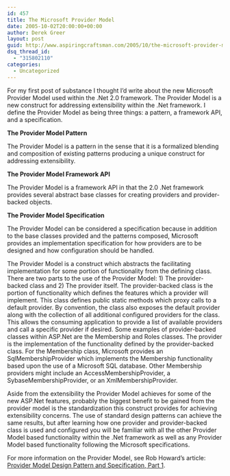 ```yaml
---
id: 457
title: The Microsoft Provider Model
date: 2005-10-02T20:00:00+00:00
author: Derek Greer
layout: post
guid: http://www.aspiringcraftsman.com/2005/10/the-microsoft-provider-model/
dsq_thread_id:
  - "315802110"
categories:
  - Uncategorized
---
```

For my first post of substance I thought I&#8217;d write about the new Microsoft Provider Model used within the .Net 2.0 framework. The Provider Model is a new construct for addressing extensibility within the .Net framework. I define the Provider Model as being three things: a pattern, a framework API, and a specification.

**The Provider Model Pattern**
  
The Provider Model is a pattern in the sense that it is a formalized blending and composition of existing patterns producing a unique construct for addressing extensibility.

**The Provider Model Framework API**
  
The Provider Model is a framework API in that the 2.0 .Net framework provides several abstract base classes for creating providers and provider-backed objects.

**The Provider Model Specification**
  
The Provider Model can be considered a specification because in addition to the base classes provided and the patterns composed, Microsoft provides an implementation specification for how providers are to be designed and how configuration should be handled.

The Provider Model is a construct which abstracts the facilitating implementation for some portion of functionality from the defining class. There are two parts to the use of the Provider Model: 1) The provider-backed class and 2) The provider itself. The provider-backed class is the portion of functionality which defines the features which a provider will implement. This class defines public static methods which proxy calls to a default provider. By convention, the class also exposes the default provider along with the collection of all additional configured providers for the class. This allows the consuming application to provide a list of available providers and call a specific provider if desired. Some examples of provider-backed classes within ASP.Net are the Membership and Roles classes. The provider is the implementation of the functionality defined by the provider-backed class. For the Membership class, Microsoft provides an SqlMembershipProvider which implements the Membership functionality based upon the use of a Microsoft SQL database. Other Membership providers might include an AccessMembershipProvider, a SybaseMembershipProvider, or an XmlMembershipProvider.

Aside from the extensibility the Provider Model achieves for some of the new ASP.Net features, probably the biggest benefit to be gained from the provider model is the standardization this construct provides for achieving extensibility concerns. The use of standard design patterns can achieve the same results, but after learning how one provider and provider-backed class is used and configured you will be familiar with all the other Provider Model based functionality within the .Net framework as well as any Provider Model based functionality following the Microsoft specifications.

For more information on the Provider Model, see Rob Howard&#8217;s article: [Provider Model Design Pattern and Specification, Part 1](http://msdn.microsoft.com/library/default.asp?url=/library/en-us/dnaspnet/html/asp02182004.asp).

